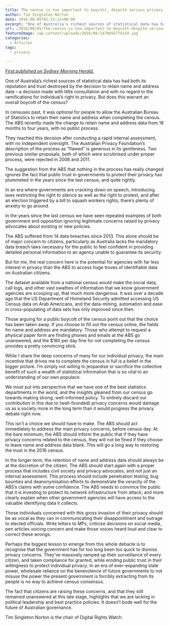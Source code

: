 ```yaml
---
title: The census is too important to boycott, despite serious privacy concerns
author: Tim Singleton Norton
date: 2016-08-05T02:23:11+00:00
excerpt: "One of Australia's richest sources of statistical data has had both its reputation and trust destroyed by the decision to retain name and address data – a decision made with little consultation and with no regard to the ramifications for individual's right to privacy. But does this warrant an overall boycott of the census?"
url: /2016/08/05/the-census-is-too-important-to-boycott-despite-serious-privacy-concerns/
featureImage: /wp-content/uploads/2016/08/1470455774159.jpg
categories:
  - Articles
tags:
  - privacy

---
```

_[First published on Sydney Morning Herald.][1]_



One of Australia&#8217;s richest sources of statistical data has had both its reputation and trust destroyed by the decision to retain name and address data – a decision made with little consultation and with no regard to the ramifications for individual&#8217;s right to privacy. But does this warrant an overall boycott of the census?

In censuses past, it was optional for people to allow the Australian Bureau of Statistics to retain their name and address when completing the census. The ABS recently made the change to retain name and address data from 18 months to four years, with no public process.

They reached this decision after conducting a rapid internal assessment, with no independent oversight. The Australian Privacy Foundation&#8217;s description of the process as &#8220;flawed&#8221; is generous in its gentleness. Two previous similar proposals, both of which were scrutinised under proper process, were rejected in 2006 and 2011.

The suggestion from the ABS that nothing in the process has really changed ignores the fact that public trust in governments to protect their privacy has plummeted in the years since the last census, and quite rightly.

In an era where governments are cracking down on speech, introducing laws restricting the right to silence as well as the right to protest, and after an election triggered by a bill to squash workers rights, there&#8217;s plenty of anxiety to go around.

In the years since the last census we have seen repeated examples of both government and opposition ignoring legitimate concerns raised by privacy advocates about existing or new policies.

The ABS suffered from 14 data breaches since 2013. This alone should be of major concern to citizens, particularly as Australia lacks the mandatory data breach laws necessary for the public to feel confident in providing detailed personal information to an agency unable to guarantee its security.

But for me, the real concern here is the potential for agencies with far less interest in privacy than the ABS to access huge troves of identifiable data on Australian citizens.

The dataset available from a national census would make the social data, call logs, and other vast swathes of information that we know government agencies are scooping up, that much more dangerous. It was over a decade ago that the US Department of Homeland Security admitted accessing US Census data on Arab Americans, and the data-mining, automation and ease in cross-populating of data sets has only improved since then.

Those arguing for a public boycott of the census point out that the choice has been taken away. If you choose to fill out the census online, the fields for name and address are mandatory. Those who attempt to request a physical paper form are finding phones and emails at the ABS go unanswered, and the $180 per day fine for not completing the census provides a pretty convincing stick.

While I share the deep concerns of many for our individual privacy, the main incentive that drives me to complete the census in full is a belief in the bigger picture. I&#8217;m simply not willing to jeopardise or sacrifice the collective benefit of such a wealth of statistical information that is so vital to an understanding of our own populace.

We must put into perspective that we have one of the best statistics departments in the world, and the insights gleaned from our census go towards making strong, well-informed policy. To entirely discard our contribution in this due to (well-founded) privacy concerns would damage us as a society more in the long term than it would progress the privacy debate right now.

This isn&#8217;t a choice we should have to make. The ABS should act immediately to address the main privacy concerns, before census day. At the bare minimum, the ABS should inform the public that if they have privacy concerns related to the census, they will not be fined if they choose to leave name and address data blank. This will go a long way to restoring the trust in the 2016 census.

In the longer term, the retention of name and address data should always be at the discretion of the citizen. The ABS should start again with a proper process that includes civil society and privacy advocates, and not just an internal assessment. This process should include penetration testing, bug bounties and deanonymisation efforts to demonstrate the veracity of the ABS&#8217;s claims with some confidence. The ABS needs to convince the public that it is investing to protect its network infrastructure from attack, and more clearly explain when other government agencies will have access to the valuable identifying data it collects.

Those individuals concerned with this gross invasion of their privacy should be as vocal as they can in communicating their disappointment and outrage to elected officials. Write letters to MPs, criticise decisions on social media, pen articles voicing concern and make those voices heard loud and clear to correct these wrongs.

Perhaps the biggest lesson to emerge from this whole debacle is to recognise that the government has for too long been too quick to dismiss privacy concerns. They&#8217;ve massively ramped up their surveillance of every citizen, and taken compliance for granted, while eroding public trust in their willingness to protect individual privacy. In an era of ever-expanding state power, wholesale reliance on the benevolence of future governments to not misuse the power the present government is forcibly extracting from its people is no way to achieve census consensus.

The fact that citizens are raising these concerns, and that they still remained unanswered at this late stage, highlights that we are lacking in political leadership and best practice policies. It doesn&#8217;t bode well for the future of Australian governance.

Tim Singleton Norton is the chair of Digital Rights Watch.

 [1]: http://www.smh.com.au/comment/the-census-is-too-important-to-boycott-despite-privacy-concerns-20160804-gqllvs.html